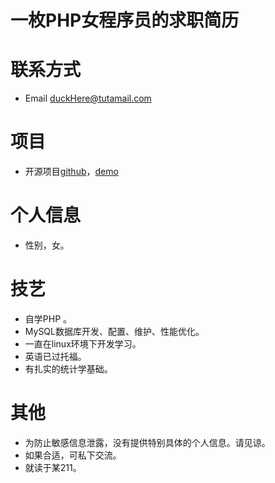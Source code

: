 # 一枚PHP女程序员的求职简历

# 联系方式
- Email  [duckHere@tutamail.com](mailto:duckHere@tutamail.com)

# 项目 
- 开源项目[github](https://github.com/catiscat/sunWeb)，[demo](https://www.dogduck.lol)

# 个人信息
- 性别，女。

# 技艺
- 自学PHP 。
- MySQL数据库开发、配置、维护、性能优化。
- 一直在linux环境下开发学习。
- 英语已过托福。
- 有扎实的统计学基础。


# 其他
- 为防止敏感信息泄露，没有提供特别具体的个人信息。请见谅。
- 如果合适，可私下交流。
- 就读于某211。
